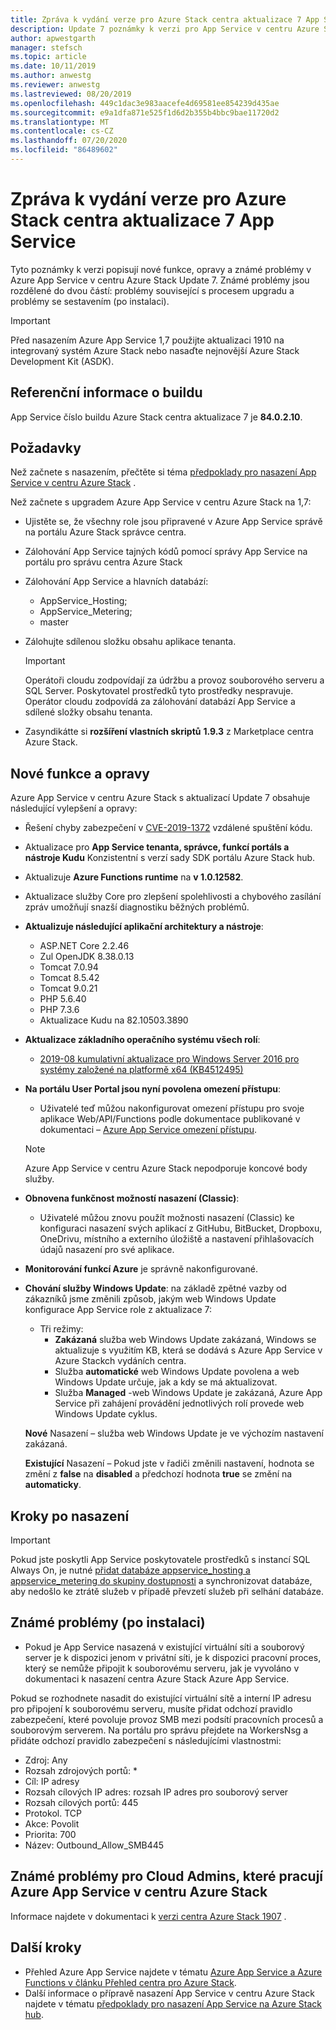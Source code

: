 ```yaml
---
title: Zpráva k vydání verze pro Azure Stack centra aktualizace 7 App Service
description: Update 7 poznámky k verzi pro App Service v centru Azure Stack, včetně nových funkcí, oprav a známých problémů.
author: apwestgarth
manager: stefsch
ms.topic: article
ms.date: 10/11/2019
ms.author: anwestg
ms.reviewer: anwestg
ms.lastreviewed: 08/20/2019
ms.openlocfilehash: 449c1dac3e983aacefe4d69581ee854239d435ae
ms.sourcegitcommit: e9a1dfa871e525f1d6d2b355b4bbc9bae11720d2
ms.translationtype: MT
ms.contentlocale: cs-CZ
ms.lasthandoff: 07/20/2020
ms.locfileid: "86489602"
---
```

# <a name="app-service-on-azure-stack-hub-update-7-release-notes"></a>Zpráva k vydání verze pro Azure Stack centra aktualizace 7 App Service

Tyto poznámky k verzi popisují nové funkce, opravy a známé problémy v Azure App Service v centru Azure Stack Update 7. Známé problémy jsou rozdělené do dvou částí: problémy související s procesem upgradu a problémy se sestavením (po instalaci).

> [!IMPORTANT]
> Před nasazením Azure App Service 1,7 použijte aktualizaci 1910 na integrovaný systém Azure Stack nebo nasaďte nejnovější Azure Stack Development Kit (ASDK).

## <a name="build-reference"></a>Referenční informace o buildu

App Service číslo buildu Azure Stack centra aktualizace 7 je **84.0.2.10**.

## <a name="prerequisites"></a>Požadavky

Než začnete s nasazením, přečtěte si téma [předpoklady pro nasazení App Service v centru Azure Stack](azure-stack-app-service-before-you-get-started.md) .

Než začnete s upgradem Azure App Service v centru Azure Stack na 1,7:

- Ujistěte se, že všechny role jsou připravené v Azure App Service správě na portálu Azure Stack správce centra.

- Zálohování App Service tajných kódů pomocí správy App Service na portálu pro správu centra Azure Stack

- Zálohování App Service a hlavních databází:
  - AppService_Hosting;
  - AppService_Metering;
  - master

- Zálohujte sdílenou složku obsahu aplikace tenanta.

  > [!Important]
  > Operátoři cloudu zodpovídají za údržbu a provoz souborového serveru a SQL Server.  Poskytovatel prostředků tyto prostředky nespravuje.  Operátor cloudu zodpovídá za zálohování databází App Service a sdílené složky obsahu tenanta.

- Zasyndikátte si **rozšíření vlastních skriptů** **1.9.3** z Marketplace centra Azure Stack.

## <a name="new-features-and-fixes"></a>Nové funkce a opravy

Azure App Service v centru Azure Stack s aktualizací Update 7 obsahuje následující vylepšení a opravy:

- Řešení chyby zabezpečení v [CVE-2019-1372](https://portal.msrc.microsoft.com/en-US/security-guidance/advisory/CVE-2019-1372) vzdálené spuštění kódu.

- Aktualizace pro **App Service tenanta, správce, funkcí portáls a nástroje Kudu** Konzistentní s verzí sady SDK portálu Azure Stack hub.

- Aktualizuje **Azure Functions runtime** na **v 1.0.12582**.

- Aktualizace služby Core pro zlepšení spolehlivosti a chybového zasílání zpráv umožňují snazší diagnostiku běžných problémů.

- **Aktualizuje následující aplikační architektury a nástroje**:

  - ASP.NET Core 2.2.46
  - Zul OpenJDK 8.38.0.13
  - Tomcat 7.0.94
  - Tomcat 8.5.42
  - Tomcat 9.0.21
  - PHP 5.6.40
  - PHP 7.3.6
  - Aktualizace Kudu na 82.10503.3890

- **Aktualizace základního operačního systému všech rolí**:
  - [2019-08 kumulativní aktualizace pro Windows Server 2016 pro systémy založené na platformě x64 (KB4512495)](https://support.microsoft.com/help/4512495)

- **Na portálu User Portal jsou nyní povolena omezení přístupu**:
  - Uživatelé teď můžou nakonfigurovat omezení přístupu pro svoje aplikace Web/API/Functions podle dokumentace publikované v dokumentaci – [Azure App Service omezení přístupu](/azure/app-service/app-service-ip-restrictions).
  
  > [!NOTE]
  > Azure App Service v centru Azure Stack nepodporuje koncové body služby.

- **Obnovena funkčnost možností nasazení (Classic)**:
  - Uživatelé můžou znovu použít možnosti nasazení (Classic) ke konfiguraci nasazení svých aplikací z GitHubu, BitBucket, Dropboxu, OneDrivu, místního a externího úložiště a nastavení přihlašovacích údajů nasazení pro své aplikace.

- **Monitorování funkcí Azure** je správně nakonfigurované.

- **Chování služby Windows Update**: na základě zpětné vazby od zákazníků jsme změnili způsob, jakým web Windows Update konfigurace App Service role z aktualizace 7:
  - Tři režimy:
    - **Zakázaná** služba web Windows Update zakázaná, Windows se aktualizuje s využitím KB, která se dodává s Azure App Service v Azure Stackch vydáních centra.
    - Služba **automatické** web Windows Update povolena a web Windows Update určuje, jak a kdy se má aktualizovat.
    - Služba **Managed** -web Windows Update je zakázaná, Azure App Service při zahájení provádění jednotlivých rolí provede web Windows Update cyklus.

  **Nové** Nasazení – služba web Windows Update je ve výchozím nastavení zakázaná.

  **Existující** Nasazení – Pokud jste v řadiči změnili nastavení, hodnota se změní z **false** na **disabled** a předchozí hodnota **true** se změní na **automaticky**.

## <a name="post-deployment-steps"></a>Kroky po nasazení

> [!IMPORTANT]
> Pokud jste poskytli App Service poskytovatele prostředků s instancí SQL Always On, je nutné [přidat databáze appservice_hosting a appservice_metering do skupiny dostupnosti](/sql/database-engine/availability-groups/windows/availability-group-add-a-database) a synchronizovat databáze, aby nedošlo ke ztrátě služeb v případě převzetí služeb při selhání databáze.

## <a name="known-issues-post-installation"></a>Známé problémy (po instalaci)

- Pokud je App Service nasazená v existující virtuální síti a souborový server je k dispozici jenom v privátní síti, je k dispozici pracovní proces, který se nemůže připojit k souborovému serveru, jak je vyvoláno v dokumentaci k nasazení centra Azure Stack Azure App Service.

Pokud se rozhodnete nasadit do existující virtuální sítě a interní IP adresu pro připojení k souborovému serveru, musíte přidat odchozí pravidlo zabezpečení, které povoluje provoz SMB mezi podsítí pracovních procesů a souborovým serverem. Na portálu pro správu přejdete na WorkersNsg a přidáte odchozí pravidlo zabezpečení s následujícími vlastnostmi:

* Zdroj: Any
* Rozsah zdrojových portů: *
* Cíl: IP adresy
* Rozsah cílových IP adres: rozsah IP adres pro souborový server
* Rozsah cílových portů: 445
* Protokol. TCP
* Akce: Povolit
* Priorita: 700
* Název: Outbound_Allow_SMB445

## <a name="known-issues-for-cloud-admins-operating-azure-app-service-on-azure-stack-hub"></a>Známé problémy pro Cloud Admins, které pracují Azure App Service v centru Azure Stack

Informace najdete v dokumentaci k [verzi centra Azure Stack 1907](./release-notes.md?view=azs-2002) .

## <a name="next-steps"></a>Další kroky

- Přehled Azure App Service najdete v tématu [Azure App Service a Azure Functions v článku Přehled centra pro Azure Stack](azure-stack-app-service-overview.md).
- Další informace o přípravě nasazení App Service v centru Azure Stack najdete v tématu [předpoklady pro nasazení App Service na Azure Stack hub](azure-stack-app-service-before-you-get-started.md).
